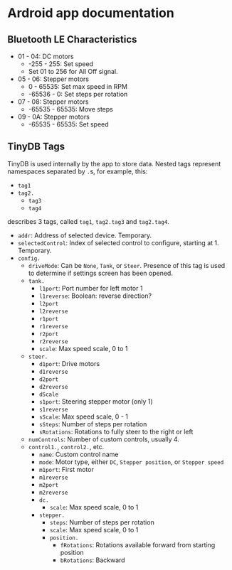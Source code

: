 # Ardroid app documentation

## Bluetooth LE Characteristics
- 01 - 04: DC motors
  - -255 - 255: Set speed
  - Set 01 to 256 for All Off signal.
- 05 - 06: Stepper motors
  - 0 - 65535: Set max speed in RPM
  - -65536 - 0: Set steps per rotation
- 07 - 08: Stepper motors
  - -65535 - 65535: Move steps
- 09 - 0A: Stepper motors
  - -65535 - 65535: Set speed
  
## TinyDB Tags
TinyDB is used internally by the app to store data.
Nested tags represent namespaces separated by `.`s, for example, this:
- `tag1`
- `tag2.`
  - `tag3`
  - `tag4`

describes 3 tags, called `tag1`, `tag2.tag3` and `tag2.tag4`.

- `addr`: Address of selected device. Temporary.
- `selectedControl`: Index of selected control to configure, starting at 1. Temporary.
- `config.`
  - `driveMode`: Can be `None`, `Tank`, or `Steer`. Presence of this tag is used to determine if settings screen has been opened.
  - `tank.`
    - `l1port`: Port number for left motor 1
    - `l1reverse`: Boolean: reverse direction?
    - `l2port`
    - `l2reverse`
    - `r1port`
    - `r1reverse`
    - `r2port`
    - `r2reverse`
    - `scale`: Max speed scale, 0 to 1
  - `steer.`
    - `d1port`: Drive motors
    - `d1reverse`
    - `d2port`
    - `d2reverse`
    - `dScale`
    - `s1port`: Steering stepper motor (only 1)
    - `s1reverse`
    - `sScale`: Max speed scale, 0 - 1
    - `sSteps`: Number of steps per rotation
    - `sRotations`: Rotations to fully steer to the right or left
  - `numControls`: Number of custom controls, usually 4.
  - `control1.`, `control2.`, etc.
    - `name`: Custom control name
    - `mode`: Motor type, either `DC`, `Stepper position`, or `Stepper speed`
    - `m1port`: First motor
    - `m1reverse`
    - `m2port`
    - `m2reverse`
    - `dc.`
      - `scale`: Max speed scale, 0 to 1
    - `stepper.`
      - `steps`: Number of steps per rotation
      - `scale`: Max speed scale, 0 to 1
      - `position.`
        - `fRotations`: Rotations available forward from starting position
        - `bRotations`: Backward
